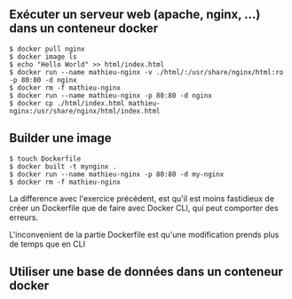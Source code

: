 
 ## Exécuter un serveur web (apache, nginx, …) dans un conteneur docker

```
$ docker pull nginx
$ docker image ls
$ echo "Hello World" >> html/index.html
$ docker run --name mathieu-nginx -v ./html/:/usr/share/nginx/html:ro -p 80:80 -d nginx
$ docker rm -f mathieu-nginx
$ docker run --name mathieu-nginx -p 80:80 -d nginx
$ docker cp ./html/index.html mathieu-nginx:/usr/share/nginx/html/index.html

```

## Builder une image
```
$ touch Dockerfile
$ docker built -t mynginx .
$ docker run --name mathieu-nginx -p 80:80 -d my-nginx
$ docker rm -f mathieu-nginx
```

La difference avec l'exercice précédent, est qu'il est moins fastidieux de créer un Dockerfile que de faire avec Docker CLI, qui peut comporter des erreurs.

L'inconvenient de la partie Dockerfile est qu'une modification prends plus de temps que en CLI

## Utiliser une base de données dans un conteneur docker